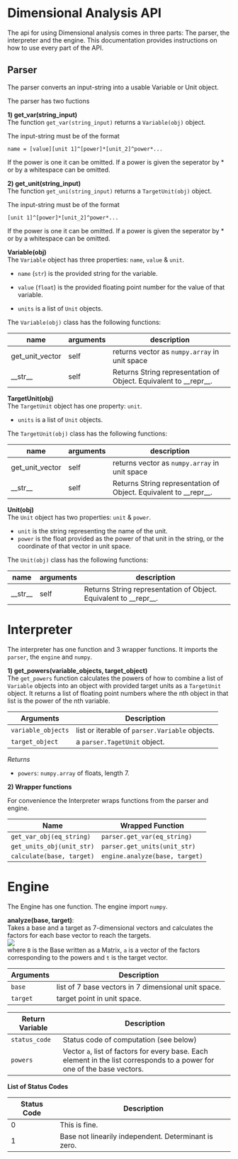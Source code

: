 # Dimensional Analysis API

The api for using Dimensional analysis comes in three parts: The parser, the interpreter and the engine. This documentation provides instructions on how to use every part of the API.

## Parser

The parser converts an input-string into a usable Variable or Unit object.

The parser has two fuctions

**1) get_var(string_input)**\
The function `get_var(string_input)` returns a `Variable(obj)` object.

The input-string must be of the format

```
name = [value][unit 1]^[power]*[unit_2]^power*...
```

If the power is one it can be omitted. If a power is given the seperator by * or by a whitespace can be omitted.

**2) get_unit(string_input)**\
The function `get_uni(string_input)` returns a `TargetUnit(obj)` object.

The input-string must be of the format

```
[unit 1]^[power]*[unit_2]^power*...
```

If the power is one it can be omitted. If a power is given the seperator by * or by a whitespace can be omitted.


**Variable(obj)**\
The `Variable` object has three properties: `name`, `value` & `unit`.

- `name` (`str`) is the provided string for the variable.
- `value` (`float`) is the provided floating point number for the value of that variable.

- `units` is a list of `Unit` objects.

The `Variable(obj)` class has the following functions:

|      name       |  arguments | description
|-----------------|------------|------------
| get_unit_vector |    self    | returns vector as `numpy.array` in unit space
|    \_\_str__    |    self    | Returns String representation of Object. Equivalent to \_\_repr__.

**TargetUnit(obj)**\
The `TargetUnit` object has one property: `unit`.

- `units` is a list of `Unit` objects.

The `TargetUnit(obj)` class has the following functions:

|      name       |  arguments | description
|-----------------|------------|------------
| get_unit_vector |    self    | returns vector as `numpy.array` in unit space
|    \_\_str__    |    self    | Returns String representation of Object. Equivalent to \_\_repr__.

**Unit(obj)**\
The `Unit` object has two properties: `unit` & `power`.

- `unit` is the string representing the name of the unit.
- `power` is the float provided as the power of that unit in the string, or the coordinate of that vector in unit space.

The `Unit(obj)` class has the following functions:

|      name       |  arguments | description
|-----------------|------------|------------
|    \_\_str__    |    self    | Returns String representation of Object. Equivalent to \_\_repr__.

# Interpreter

The interpreter has one function and 3 wrapper functions. It imports the `parser`, the `engine` and `numpy`.

**1) get_powers(variable_objects, target_object)**\
The `get_powers` function calculates the powers of how to combine a list of `Variable` objects into an object with provided target units as a `TargetUnit` object. It returns a list of floating point numbers where the nth object in that list is the power of the nth variable.

| Arguments | Description |
|-----------|-------------|
| `variable_objects` | list or iterable of `parser.Variable` objects.
| `target_object` | a `parser.TagetUnit` object.

*Returns*
- `powers`: `numpy.array` of floats, length 7.

**2) Wrapper functions**

For convenience the Interpreter wraps functions from the parser and engine.

|           Name           | Wrapped Function |
|--------------------------|------------------|
| `get_var_obj(eq_string)` | `parser.get_var(eq_string)`
| `get_units_obj(unit_str)`| `parser.get_units(unit_str)`
| `calculate(base, target)`| `engine.analyze(base, target)`

# Engine
The Engine has one function. The engine import `numpy`.

**analyze(base, target)**:\
Takes a base and a target as 7-dimensional vectors and calculates the factors for each base vector to reach the targets.\
<img src="https://latex.codecogs.com/gif.latex?B\cdot \vec a = \vec t \implies \vec a = B^{-1}\cdot \vec t" />\
where `B` is the Base written as a Matrix, `a` is a vector of the factors corresponding to the powers and `t` is the target vector.

| Arguments  | Description |
|------------|-------------
|   `base`   | list of 7 base vectors in 7 dimensional unit space.
|  `target`  |  target point in unit space.

| Return Variable | Description |
|-----------------|-------------|
|  `status_code`  | Status code of computation (see below)
|    `powers`     | Vector `a`, list of factors for every base. Each element in the list corresponds to a power for one of the base vectors.

**List of Status Codes**

| Status Code | Description |
|-------------|-------------|
| 0           | This is fine.
| 1           | Base not linearily independent. Determinant is zero.
